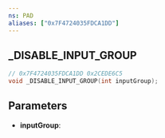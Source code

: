 ```yaml
---
ns: PAD
aliases: ["0x7F4724035FDCA1DD"]
---
```

## _DISABLE_INPUT_GROUP

```c
// 0x7F4724035FDCA1DD 0x2CEDE6C5
void _DISABLE_INPUT_GROUP(int inputGroup);
```


## Parameters
* **inputGroup**: 

